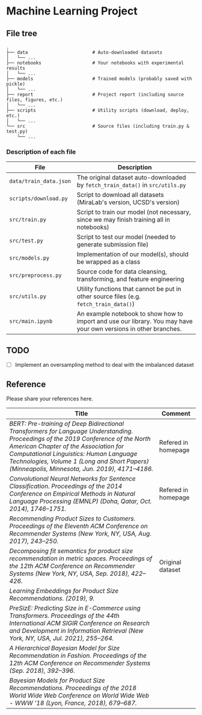 # Machine Learning Project

## File tree

```
.
├── data                        # Auto-downloaded datasets
│   └── ...
├── notebooks                   # Your notebooks with experimental results
│   └── ...
├── models                      # Trained models (probably saved with pickle)
│   └── ...
├── report                      # Project report (including source files, figures, etc.)
│   └── ...
├── scripts                     # Utility scripts (download, deploy, etc.)
│   └── ...
└── src                         # Source files (including train.py & test.py)
    └── ...
```

### Description of each file

| File                   | Description                                                                                                      |
| ---------------------- | ---------------------------------------------------------------------------------------------------------------- |
| `data/train_data.json` | The original dataset auto-downloaded by `fetch_train_data()` in `src/utils.py`                                   |
| `scripts/download.py`  | Script to download all datasets (MiraLab's version, UCSD's version)                                              |
| `src/train.py`         | Script to train our model (not necessary, since we may finish training all in notebooks)                         |
| `src/test.py`          | Script to test our model (needed to generate submission file)                                                    |
| `src/models.py`        | Implementation of our model(s), should be wrapped as a class                                                     |
| `src/preprocess.py`    | Source code for data cleansing, transforming, and feature engineering                                            |
| `src/utils.py`         | Utility functions that cannot be put in other source files (e.g. `fetch_train_data()`)                           |
| `src/main.ipynb`       | An example notebook to show how to import and use our library. You may have your own versions in other branches. |

## TODO

-   [ ] Implement an oversampling method to deal with the imbalanced dataset

## Reference

Please share your references here.

| Title                                                                                                                                                                                                                                                                                                                | Comment             |
| -------------------------------------------------------------------------------------------------------------------------------------------------------------------------------------------------------------------------------------------------------------------------------------------------------------------- | ------------------- |
| _BERT: Pre-training of Deep Bidirectional Transformers for Language Understanding. Proceedings of the 2019 Conference of the North American Chapter of the Association for Computational Linguistics: Human Language Technologies, Volume 1 (Long and Short Papers) (Minneapolis, Minnesota, Jun. 2019), 4171–4186._ | Refered in homepage |
| _Convolutional Neural Networks for Sentence Classification. Proceedings of the 2014 Conference on Empirical Methods in Natural Language Processing (EMNLP) (Doha, Qatar, Oct. 2014), 1746–1751._                                                                                                                     | Refered in homepage |
| _Recommending Product Sizes to Customers. Proceedings of the Eleventh ACM Conference on Recommender Systems (New York, NY, USA, Aug. 2017), 243–250._                                                                                                                                                                |                     |
| _Decomposing fit semantics for product size recommendation in metric spaces. Proceedings of the 12th ACM Conference on Recommender Systems (New York, NY, USA, Sep. 2018), 422–426._                                                                                                                                 | Original dataset    |
| _Learning Embeddings for Product Size Recommendations. (2019), 9._                                                                                                                                                                                                                                                   |                     |
| _PreSizE: Predicting Size in E-Commerce using Transformers. Proceedings of the 44th International ACM SIGIR Conference on Research and Development in Information Retrieval (New York, NY, USA, Jul. 2021), 255–264._                                                                                                |                     |
| _A Hierarchical Bayesian Model for Size Recommendation in Fashion. Proceedings of the 12th ACM Conference on Recommender Systems (Sep. 2018), 392–396._                                                                                                                                                              |                     |
| _Bayesian Models for Product Size Recommendations. Proceedings of the 2018 World Wide Web Conference on World Wide Web - WWW ’18 (Lyon, France, 2018), 679–687._                                                                                                                                                     |                     |
